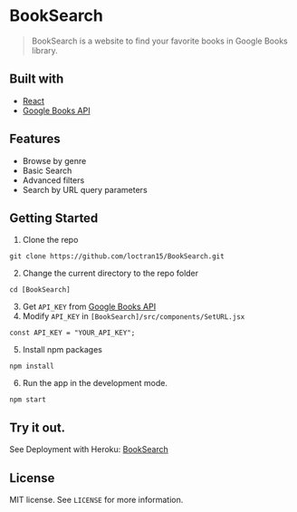 <h1>BookSearch</h1>

> BookSearch is a website to find your favorite books in Google Books library.


## Built with

- [React](https://github.com/facebook/react)
- [Google Books API](https://developers.google.com/books/docs/v1/getting_started)

## Features

- Browse by genre
- Basic Search
- Advanced filters
- Search by URL query parameters

## Getting Started

1. Clone the repo

```shell
git clone https://github.com/loctran15/BookSearch.git
```

2.  Change the current directory to the repo folder

```shell
cd [BookSearch]
```

3. Get `API_KEY` from [Google Books API](https://developers.google.com/books/docs/v1/getting_started)
4. Modify `API_KEY` in `[BookSearch]/src/components/SetURL.jsx`

```shell
const API_KEY = "YOUR_API_KEY";
```

5. Install npm packages

```shell
npm install
```

6. Run the app in the development mode.

```shell
npm start
```

## Try it out.

See Deployment with Heroku: [BookSearch](https://BookSearch-react.herokuapp.com/)

## License

MIT license. See `LICENSE` for more information.
